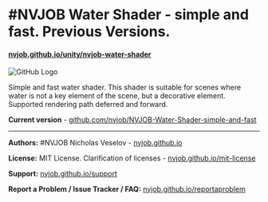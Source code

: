 # #NVJOB Water Shader - simple and fast. Previous Versions.
#### [nvjob.github.io/unity/nvjob-water-shader](https://nvjob.github.io/unity/nvjob-water-shader)

![GitHub Logo](https://raw.githubusercontent.com/nvjob/nvjob.github.io/master/repo/unity%20assets/water%20shader%20saf%20sr/144/pic/2.jpg)

Simple and fast water shader. This shader is suitable for scenes where water is not a key element of the scene, but a decorative element. Supported rendering path deferred and forward.

**Current version** - [github.com/nvjob/NVJOB-Water-Shader-simple-and-fast](https://github.com/nvjob/NVJOB-Water-Shader-simple-and-fast)

-------------------------------------------------------------------

**Authors:** #NVJOB Nicholas Veselov - [nvjob.github.io](https://nvjob.github.io)

**License:** MIT License. Clarification of licenses - [nvjob.github.io/mit-license](https://nvjob.github.io/mit-license)

**Support:** [nvjob.github.io/support](https://nvjob.github.io/support)

**Report a Problem / Issue Tracker / FAQ:** [nvjob.github.io/reportaproblem](https://nvjob.github.io/reportaproblem)

